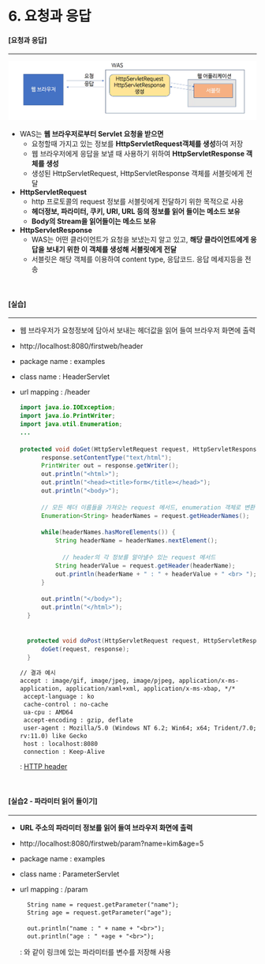 # 6. 요청과 응답

#### [요청과 응답]

------

![요청과 응답](./images/1_5_4_request_response.png)

- WAS는 **웹 브라우저로부터 Servlet 요청을 받으면**
  - 요청할때 가지고 있는 정보를 **HttpServletRequest객체를 생성**하여 저장
  - 웹 브라우저에게 응답을 보낼 때 사용하기 위하여 **HttpServletResponse 객체를 생성**
  - 생성된 HttpServletRequest, HttpServletResponse 객체를 서블릿에게 전달
- **HttpServletRequest**
  - http 프로토콜의 request 정보를 서블릿에게 전달하기 위한 목적으로 사용
  - **헤더정보, 파라미터, 쿠키, URI, URL 등의 정보를 읽어 들이는 메소드 보유**
  - **Body의 Stream을 읽어들이는 메소드 보유**
- **HttpServletResponse**
  - WAS는 어떤 클라이언트가 요청을 보냈는지 알고 있고, **해당 클라이언트에게 응답을 보내기 위한 이 객체를 생성해 서블릿에게 전달**
  - 서블릿은 해당 객체를 이용하여 content type, 응답코드. 응답 메세지등을 전송

<br>

#### [실습]

------

- 웹 브라우저가 요청정보에 담아서 보내는 헤더값을 읽어 들여 브라우저 화면에 출력

- http://localhost:8080/firstweb/header

- package name : examples

- class name : HeaderServlet

- url mapping : /header

  ````java
  import java.io.IOException;
  import java.io.PrintWriter;
  import java.util.Enumeration;
  ...
  
  protected void doGet(HttpServletRequest request, HttpServletResponse response) throws ServletException, IOException {
  		response.setContentType("text/html");
  		PrintWriter out = response.getWriter();
  		out.println("<html>");
  		out.println("<head><title>form</title></head>");
  		out.println("<body>");
  		
      	// 모든 헤더 이름들을 가져오는 request 메서드, enumeration 객체로 변환
  		Enumeration<String> headerNames = request.getHeaderNames();  
         
  		while(headerNames.hasMoreElements()) {
  			String headerName = headerNames.nextElement();
              
              // header의 각 정보를 알아낼수 있는 request 메서드
  			String headerValue = request.getHeader(headerName);   
  			out.println(headerName + " : " + headerValue + " <br> ");
  		}		
  		
  		out.println("</body>");
  		out.println("</html>");
  	}
  
  
  	protected void doPost(HttpServletRequest request, HttpServletResponse response) throws ServletException, IOException {
  		doGet(request, response);
  	}
  ````

  ```
  // 결과 예시
  accept : image/gif, image/jpeg, image/pjpeg, application/x-ms-application, application/xaml+xml, application/x-ms-xbap, */* 
   accept-language : ko 
   cache-control : no-cache 
   ua-cpu : AMD64 
   accept-encoding : gzip, deflate 
   user-agent : Mozilla/5.0 (Windows NT 6.2; Win64; x64; Trident/7.0; rv:11.0) like Gecko 
   host : localhost:8080 
   connection : Keep-Alive 
  ```

  : [HTTP header](https://developer.mozilla.org/en-US/docs/Web/HTTP/Headers)

<br>

#### [실습2 - 파라미터 읽어 들이기]

----

- **URL 주소의 파라미터 정보를 읽어 들여 브라우저 화면에 출력**

- http://localhost:8080/firstweb/param?name=kim&age=5

- package name : examples

- class name : ParameterServlet

- url mapping : /param

  ```
  	String name = request.getParameter("name");
  	String age = request.getParameter("age");
  		
  	out.println("name : " + name + "<br>");
  	out.println("age : " +age + "<br>");
  ```

  : 와 같이 링크에 있는 파라미터를 변수를 저장해 사용